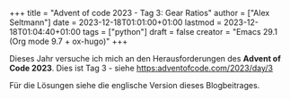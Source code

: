 +++
title = "Advent of code 2023 - Tag 3: Gear Ratios"
author = ["Alex Seltmann"]
date = 2023-12-18T01:01:00+01:00
lastmod = 2023-12-18T01:04:40+01:00
tags = ["python"]
draft = false
creator = "Emacs 29.1 (Org mode 9.7 + ox-hugo)"
+++

Dieses Jahr versuche ich mich an den Herausforderungen des **Advent of Code
2023**. Dies ist Tag 3 - siehe <https:adventofcode.com/2023/day/3>

Für die Lösungen siehe die englische Version dieses Blogbeitrages.
